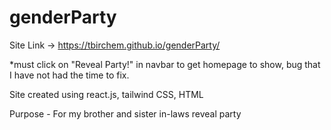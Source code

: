 # genderParty

Site Link -> https://tbirchem.github.io/genderParty/

*must click on "Reveal Party!" in navbar to get homepage to show, bug that I have not had the time to fix.

Site created using react.js, tailwind CSS, HTML

Purpose -
For my brother and sister in-laws reveal party
